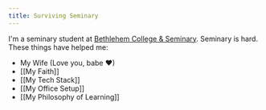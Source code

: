 ```yaml
---
title: Surviving Seminary
---
```


I'm a seminary student at <a href="https://bcsmn.edu/" target="_blank">Bethlehem College & Seminary</a>. Seminary is hard. These things have helped me:

- My Wife (Love you, babe ❤)
- [[My Faith]]
- [[My Tech Stack]]
- [[My Office Setup]]
- [[My Philosophy of Learning]]
